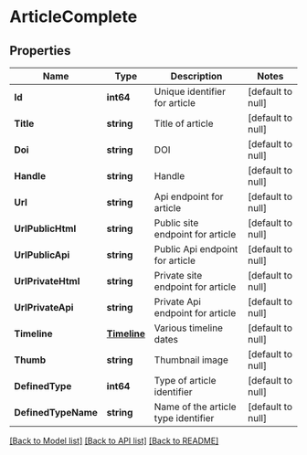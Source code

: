# ArticleComplete

## Properties
Name | Type | Description | Notes
------------ | ------------- | ------------- | -------------
**Id** | **int64** | Unique identifier for article | [default to null]
**Title** | **string** | Title of article | [default to null]
**Doi** | **string** | DOI | [default to null]
**Handle** | **string** | Handle | [default to null]
**Url** | **string** | Api endpoint for article | [default to null]
**UrlPublicHtml** | **string** | Public site endpoint for article | [default to null]
**UrlPublicApi** | **string** | Public Api endpoint for article | [default to null]
**UrlPrivateHtml** | **string** | Private site endpoint for article | [default to null]
**UrlPrivateApi** | **string** | Private Api endpoint for article | [default to null]
**Timeline** | [**Timeline**](Timeline.md) | Various timeline dates | [default to null]
**Thumb** | **string** | Thumbnail image | [default to null]
**DefinedType** | **int64** | Type of article identifier | [default to null]
**DefinedTypeName** | **string** | Name of the article type identifier | [default to null]

[[Back to Model list]](../README.md#documentation-for-models) [[Back to API list]](../README.md#documentation-for-api-endpoints) [[Back to README]](../README.md)


